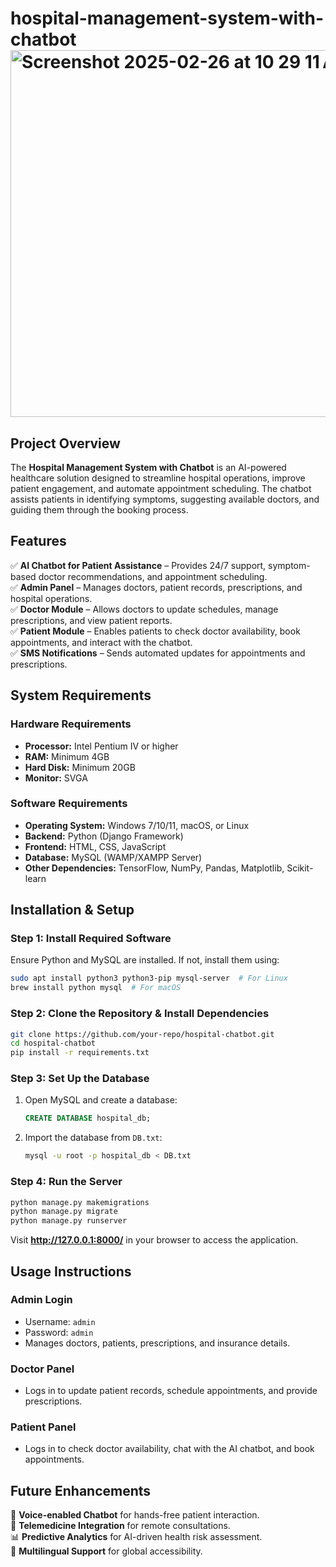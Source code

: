 # hospital-management-system-with-chatbot<img width="587" alt="Screenshot 2025-02-26 at 10 29 11 AM" src="https://github.com/user-attachments/assets/ef6cb0c3-e76c-4bce-948d-71e152ad3663" />




## **Project Overview**  
The **Hospital Management System with Chatbot** is an AI-powered healthcare solution designed to streamline hospital operations, improve patient engagement, and automate appointment scheduling. The chatbot assists patients in identifying symptoms, suggesting available doctors, and guiding them through the booking process.  

## **Features**  
✅ **AI Chatbot for Patient Assistance** – Provides 24/7 support, symptom-based doctor recommendations, and appointment scheduling.  
✅ **Admin Panel** – Manages doctors, patient records, prescriptions, and hospital operations.  
✅ **Doctor Module** – Allows doctors to update schedules, manage prescriptions, and view patient reports.  
✅ **Patient Module** – Enables patients to check doctor availability, book appointments, and interact with the chatbot.  
✅ **SMS Notifications** – Sends automated updates for appointments and prescriptions.  

## **System Requirements**  

### **Hardware Requirements**  
- **Processor:** Intel Pentium IV or higher  
- **RAM:** Minimum 4GB  
- **Hard Disk:** Minimum 20GB  
- **Monitor:** SVGA  

### **Software Requirements**  
- **Operating System:** Windows 7/10/11, macOS, or Linux  
- **Backend:** Python (Django Framework)  
- **Frontend:** HTML, CSS, JavaScript  
- **Database:** MySQL (WAMP/XAMPP Server)  
- **Other Dependencies:** TensorFlow, NumPy, Pandas, Matplotlib, Scikit-learn  

## **Installation & Setup**  

### **Step 1: Install Required Software**  
Ensure Python and MySQL are installed. If not, install them using:  

```sh
sudo apt install python3 python3-pip mysql-server  # For Linux  
brew install python mysql  # For macOS  
```

### **Step 2: Clone the Repository & Install Dependencies**  
```sh
git clone https://github.com/your-repo/hospital-chatbot.git  
cd hospital-chatbot  
pip install -r requirements.txt  
```

### **Step 3: Set Up the Database**  
1. Open MySQL and create a database:  
   ```sql
   CREATE DATABASE hospital_db;
   ```
2. Import the database from `DB.txt`:  
   ```sh
   mysql -u root -p hospital_db < DB.txt
   ```

### **Step 4: Run the Server**  
```sh
python manage.py makemigrations  
python manage.py migrate  
python manage.py runserver  
```
Visit **http://127.0.0.1:8000/** in your browser to access the application.  

## **Usage Instructions**  

### **Admin Login**  
- Username: `admin`  
- Password: `admin`  
- Manages doctors, patients, prescriptions, and insurance details.  

### **Doctor Panel**  
- Logs in to update patient records, schedule appointments, and provide prescriptions.  

### **Patient Panel**  
- Logs in to check doctor availability, chat with the AI chatbot, and book appointments.  

## **Future Enhancements**  
🚀 **Voice-enabled Chatbot** for hands-free patient interaction.  
📡 **Telemedicine Integration** for remote consultations.  
📊 **Predictive Analytics** for AI-driven health risk assessment.  
💬 **Multilingual Support** for global accessibility.  



